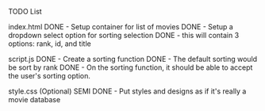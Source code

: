 TODO List

index.html
DONE - Setup container for list of movies
DONE - Setup a dropdown select option for sorting selection
DONE    - this will contain 3 options: rank, id, and title

script.js
DONE - Create a sorting function
DONE - The default sorting would be sort by rank
DONE - On the sorting function, it should be able to accept the user's sorting option. 

style.css (Optional)
SEMI DONE - Put styles and designs as if it's really a movie database

